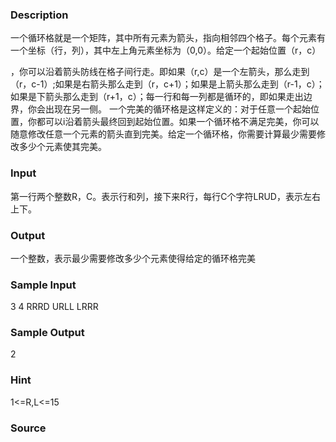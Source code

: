 
### Description
一个循环格就是一个矩阵，其中所有元素为箭头，指向相邻四个格子。每个元素有一个坐标（行，列），其中左上角元素坐标为（0,0）。给定一个起始位置（r，c）

 ，你可以沿着箭头防线在格子间行走。即如果（r,c）是一个左箭头，那么走到（r，c-1）;如果是右箭头那么走到（r，c+1）；如果是上箭头那么走到（r-1，c）；如果是下箭头那么走到（r+1，c）；每一行和每一列都是循环的，即如果走出边界，你会出现在另一侧。
一个完美的循环格是这样定义的：对于任意一个起始位置，你都可以i沿着箭头最终回到起始位置。如果一个循环格不满足完美，你可以随意修改任意一个元素的箭头直到完美。给定一个循环格，你需要计算最少需要修改多少个元素使其完美。


### Input
第一行两个整数R，C。表示行和列，接下来R行，每行C个字符LRUD，表示左右上下。
### Output
一个整数，表示最少需要修改多少个元素使得给定的循环格完美
### Sample Input
3 4
RRRD
URLL
LRRR
### Sample Output
2
### Hint
1<=R,L<=15
### Source
